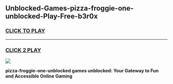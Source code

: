 
## Unblocked-Games-pizza-froggie-one-unblocked-Play-Free-b3r0x
<h3>
<a href="https://premium76.site?title=pizza-froggie-one-unblocked&ref=19M">CLICK TO PLAY</a></h3>
<hr>

<h3>
<a href="https://premium76.site?title=pizza-froggie-one-unblocked&ref=19M">CLICK 2 PLAY</a>
  
</h3>

<a href="https://premium76.site?title=pizza-froggie-one-unblocked&ref=19M"><img src="https://clearcache.store/games.png"></a>


**pizza-froggie-one-unblocked games unblocked: Your Gateway to Fun and Accessible Online Gaming**

